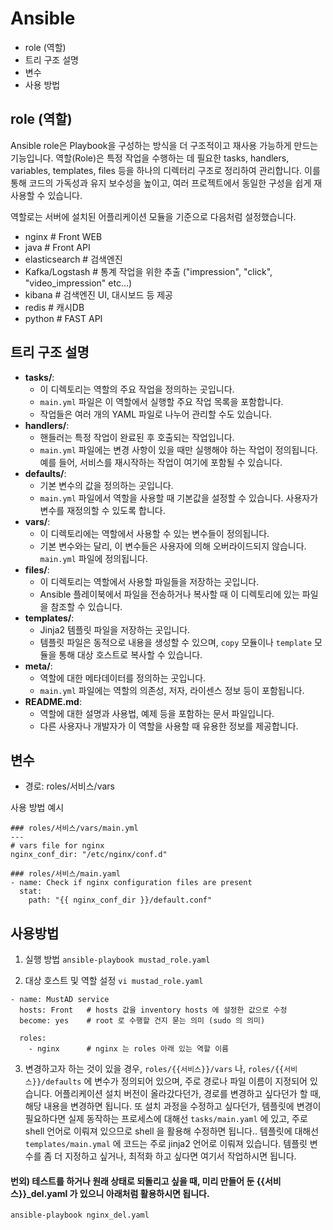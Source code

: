
# Ansible 
- role (역할)
- 트리 구조 설명
- 변수
- 사용 방법

## role (역할)
Ansible role은 Playbook을 구성하는 방식을 더 구조적이고 재사용 가능하게 만드는 기능입니다. 역할(Role)은 특정 작업을 수행하는 데 필요한 tasks, handlers, variables, templates, files 등을 하나의 디렉터리 구조로 정리하여 관리합니다. 이를 통해 코드의 가독성과 유지 보수성을 높이고, 여러 프로젝트에서 동일한 구성을 쉽게 재사용할 수 있습니다. 

역할로는 서버에 설치된 어플리케이션 모듈을 기준으로 다음처럼 설정했습니다.
- nginx             # Front WEB
- java              # Front API 
- elasticsearch     # 검색엔진 
- Kafka/Logstash    # 통계 작업을 위한 추출 ("impression", "click", "video_impression" etc...)
- kibana            # 검색엔진 UI, 대시보드 등 제공
- redis             # 캐시DB
- python            # FAST API 


## 트리 구조 설명
- **tasks/**:
    - 이 디렉토리는 역할의 주요 작업을 정의하는 곳입니다.
    - `main.yml` 파일은 이 역할에서 실행할 주요 작업 목록을 포함합니다.
    - 작업들은 여러 개의 YAML 파일로 나누어 관리할 수도 있습니다.
- **handlers/**:
    - 핸들러는 특정 작업이 완료된 후 호출되는 작업입니다.
    - `main.yml` 파일에는 변경 사항이 있을 때만 실행해야 하는 작업이 정의됩니다. 예를 들어, 서비스를 재시작하는 작업이 여기에 포함될 수 있습니다.
- **defaults/**:
    - 기본 변수의 값을 정의하는 곳입니다.
    - `main.yml` 파일에서 역할을 사용할 때 기본값을 설정할 수 있습니다. 사용자가 변수를 재정의할 수 있도록 합니다.
- **vars/**:
    - 이 디렉토리에는 역할에서 사용할 수 있는 변수들이 정의됩니다.
    - 기본 변수와는 달리, 이 변수들은 사용자에 의해 오버라이드되지 않습니다. `main.yml` 파일에 정의됩니다.
- **files/**:
    - 이 디렉토리는 역할에서 사용할 파일들을 저장하는 곳입니다.
    - Ansible 플레이북에서 파일을 전송하거나 복사할 때 이 디렉토리에 있는 파일을 참조할 수 있습니다.
- **templates/**:
    - Jinja2 템플릿 파일을 저장하는 곳입니다.
    - 템플릿 파일은 동적으로 내용을 생성할 수 있으며, `copy` 모듈이나 `template` 모듈을 통해 대상 호스트로 복사할 수 있습니다.
- **meta/**:
    - 역할에 대한 메타데이터를 정의하는 곳입니다.
    - `main.yml` 파일에는 역할의 의존성, 저자, 라이센스 정보 등이 포함됩니다.
- **README.md**:
    - 역할에 대한 설명과 사용법, 예제 등을 포함하는 문서 파일입니다.
    - 다른 사용자나 개발자가 이 역할을 사용할 때 유용한 정보를 제공합니다.

## 변수
- 경로: roles/서비스/vars   

사용 방법 예시
```
### roles/서비스/vars/main.yml
---
# vars file for nginx
nginx_conf_dir: "/etc/nginx/conf.d"
```

```
### roles/서비스/main.yaml
- name: Check if nginx configuration files are present
  stat:
    path: "{{ nginx_conf_dir }}/default.conf"
```


## 사용방법 
1. 실행 방법
`ansible-playbook mustad_role.yaml`

2. 대상 호스트 및 역할 설정
`vi mustad_role.yaml`

```
- name: MustAD service 
  hosts: Front   # hosts 값을 inventory hosts 에 설정한 값으로 수정
  become: yes    # root 로 수행할 건지 묻는 의미 (sudo 의 의미)

  roles:
    - nginx      # nginx 는 roles 아래 있는 역할 이름 
```

3. 변경하고자 하는 것이 있을 경우, 
`roles/{{서비스}}/vars` 나, `roles/{{서비스}}/defaults` 에 변수가 정의되어 있으며, 주로 경로나 파일 이름이 지정되어 있습니다.
어플리케이션 설치 버전이 올라갔다던가, 경로를 변경하고 싶다던가 할 때, 해당 내용을 변경하면 됩니다.
 또 설치 과정을 수정하고 싶다던가, 템플릿에 변경이 필요하다면 
실제 동작하는 프로세스에 대해선 `tasks/main.yaml` 에 있고, 주로 shell 언어로 이뤄져 있으므로 shell 을 활용해 수정하면 됩니다.. 
템플릿에 대해선 `templates/main.ymal` 에 코드는 주로 jinja2 언어로 이뤄져 있습니다. 템플릿 변수를 좀 더 지정하고 싶거나, 최적화 하고 싶다면 여기서 작업하시면 됩니다.

#### 번외) 테스트를 하거나 원래 상태로 되돌리고 싶을 때, 미리 만들어 둔 {{서비스}}_del.yaml 가 있으니 아래처럼 활용하시면 됩니다.
`ansible-playbook nginx_del.yaml`